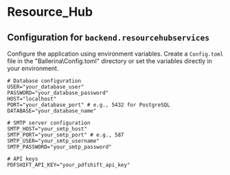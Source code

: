 # Resource_Hub

## Configuration for `backend.resourcehubservices`

Configure the application using environment variables. Create a `Config.toml` file in the "Ballerina\Config.toml" directory or set the variables directly in your environment.

```dotenv
# Database configuration
USER="your_database_user"
PASSWORD="your_database_password"
HOST="localhost"
PORT="your_database_port" # e.g., 5432 for PostgreSQL
DATABASE="your_database_name"

# SMTP server configuration
SMTP_HOST="your_smtp_host"
SMTP_PORT="your_smtp_port" # e.g., 587
SMTP_USER="your_smtp_username"
SMTP_PASSWORD="your_smtp_password"

# API keys
PDFSHIFT_API_KEY="your_pdfshift_api_key"
```